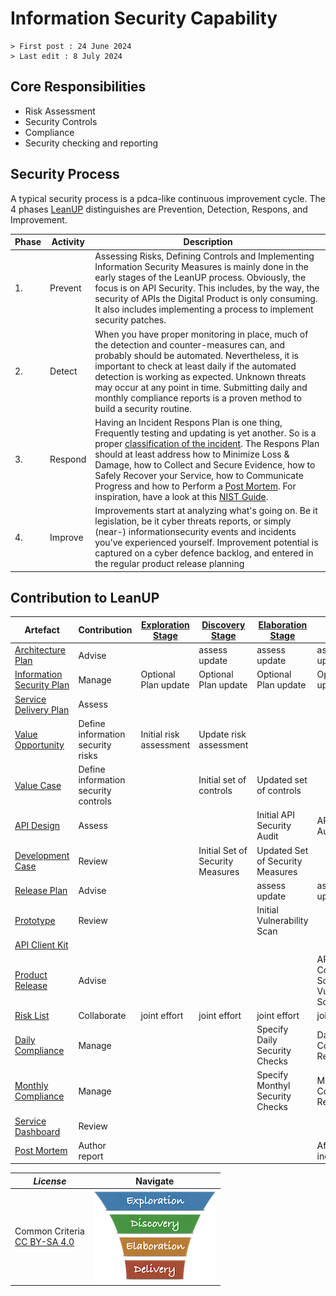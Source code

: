 # Information Security Capability

```text
> First post : 24 June 2024
> Last edit : 8 July 2024
```

## Core Responsibilities

- Risk Assessment
- Security Controls
- Compliance
- Security checking and reporting

## Security Process

A typical security process is a pdca-like continuous improvement cycle. The 4 phases [LeanUP](/LeanUP/Overview/leanup.md) distinguishes are Prevention, Detection, Respons, and Improvement.

| Phase | Activity | Description |
| --- | --- | --- |
| 1. | Prevent | Assessing Risks, Defining Controls and Implementing Information Security Measures is mainly done in the early stages of the LeanUP process. Obviously, the focus is on API Security. This includes, by the way, the security of APIs the Digital Product is only consuming. It also includes implementing a process to implement security patches. |
| 2. | Detect | When you have proper monitoring in place, much of the detection and counter-measures can, and probably should be automated. Nevertheless, it is important to check at least daily if the automated detection is working as expected. Unknown threats may occur at any point in time. Submitting daily and monthly compliance reports is a proven method to build a security routine. |
| 3. | Respond | Having an Incident Respons Plan is one thing, Frequently testing and updating is yet another. So is a proper [classification of the incident](/LeanUP/References/sec-incident.md). The Respons Plan should at least address how to Minimize Loss & Damage, how to Collect and Secure Evidence, how to Safely Recover your Service, how to Communicate Progress and how to Perform a [Post Mortem][pm]. For inspiration, have a look at this [NIST Guide](https://nvlpubs.nist.gov/nistpubs/specialpublications/nist.sp.800-61r2.pdf). |
| 4. | Improve | Improvements start at analyzing what's going on. Be it legislation, be it cyber threats reports, or simply (near-) informationsecurity events and incidents you've experienced yourself. Improvement potential is captured on a cyber defence backlog, and entered in the regular product release planning |

## Contribution to LeanUP

| Artefact | Contribution | [Exploration Stage](/LeanUP/Stages/exploration.md) |[Discovery Stage](/LeanUP/LeanUP/Stages/discovery.md) | [Elaboration Stage](/LeanUP/LeanUP/Stages/elaboration.md) | [Delivery Stage](/LeanUP/Stages/delivery.md) |
| ----- | ------------ | - | - | - | - |
| [Architecture Plan](/LeanUP/Artefacts/arch-plan.md) | Advise |  | assess update  | assess update  | assess update |
| [Information Security Plan](/LeanUP/Artefacts/sec-plan.md) | Manage | Optional Plan update | Optional Plan update |  Optional Plan update | Optional Plan update |
| [Service Delivery Plan](/LeanUP/Artefacts/serdel-plan.md) | Assess |  |  |  |  |
| [Value Opportunity](/LeanUP/Artefacts/val-oppo.md) | Define information security risks | Initial risk assessment | Update risk assessment | | |
| [Value Case](/LeanUP/Artefacts/val-case.md) | Define information security controls | | Initial set of controls | Updated set of controls | |
| [API Design](/LeanUP/Artefacts/api-design.md) | Assess | | | Initial API Security Audit | API Security Audit |
| [Development Case](/LeanUP/Artefacts/dev-case.md) | Review | | Initial Set of Security Measures | Updated Set of Security Measures | |
| [Release Plan](/LeanUP/Artefacts/rel-plan.md) | Advise |  |  | assess update | assess update  |
| [Prototype](/LeanUP/Artefacts/pro-review.md) | Review | | | Initial Vulnerability Scan | |
| [API Client Kit](/LeanUP/Artefacts/client-kit.md) |  |  |  |  |  |
| [Product Release](/LeanUP/Artefacts/rel-review.md) | Advise | | | | API Conformance Scan, Vulnerability Scan |
| [Risk List](/LeanUP/Artefacts/risklist.md) | Collaborate | joint effort | joint effort | joint effort | joint effort |
| [Daily Compliance](/LeanUP/Artefacts/dailyCompliance.md) | Manage | | | Specify Daily Security Checks | Daily Compliance Report |
| [Monthly Compliance](/LeanUP/Artefacts/monthlyCompliance.md) | Manage |  | | Specify Monthyl Security Checks | Monthly Compliance Report |
| [Service Dashboard](/LeanUP/Artefacts/service-dashboard.md) | Review |  |  |  |  |
| [Post Mortem][pm] | Author report | | | | After major incident |

| *License* | Navigate |
| - | - |
|Common Criteria</BR>[CC BY-SA 4.0](https://creativecommons.org/licenses/by-sa/4.0/deed.en) | [![LeanUP Logo](/LeanUP/Images/leanupLogo-s.png)](/LeanUP/Capabilities/overview.md) |

[pm]: /LeanUP/Artefacts/post-mortem.md
